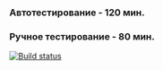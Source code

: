 ### Автотестирование - 120 мин.
### Ручное тестирование - 80 мин.
[![Build status](https://ci.appveyor.com/api/projects/status/gj3vxe0y6psyxwfh?svg=true)](https://ci.appveyor.com/project/Boldyrev87/patterns-2)